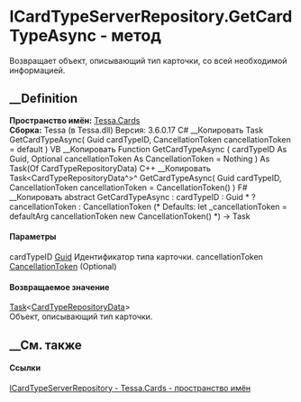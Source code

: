# ICardTypeServerRepository.GetCardTypeAsync - метод
Возвращает объект, описывающий тип карточки, со всей необходимой информацией.
##  __Definition
 **Пространство имён:** [Tessa.Cards](N_Tessa_Cards.htm)  
 **Сборка:** Tessa (в Tessa.dll) Версия: 3.6.0.17
C# __Копировать
     Task<CardTypeRepositoryData> GetCardTypeAsync(
    	Guid cardTypeID,
    	CancellationToken cancellationToken = default
    )
VB __Копировать
     Function GetCardTypeAsync ( 
    	cardTypeID As Guid,
    	Optional cancellationToken As CancellationToken = Nothing
    ) As Task(Of CardTypeRepositoryData)
C++ __Копировать
    Task<CardTypeRepositoryData^>^ GetCardTypeAsync(
    	Guid cardTypeID, 
    	CancellationToken cancellationToken = CancellationToken()
    )
F# __Копировать
     abstract GetCardTypeAsync : 
            cardTypeID : Guid * 
            ?cancellationToken : CancellationToken 
    (* Defaults:
            let _cancellationToken = defaultArg cancellationToken new CancellationToken()
    *)
    -> Task<CardTypeRepositoryData> 
#### Параметры
cardTypeID [Guid](https://learn.microsoft.com/dotnet/api/system.guid)
    Идентификатор типа карточки.
cancellationToken
[CancellationToken](https://learn.microsoft.com/dotnet/api/system.threading.cancellationtoken)
(Optional)
#### Возвращаемое значение
[Task](https://learn.microsoft.com/dotnet/api/system.threading.tasks.task-1)<[CardTypeRepositoryData](T_Tessa_Cards_CardTypeRepositoryData.htm)>  
Объект, описывающий тип карточки.
##  __См. также
#### Ссылки
[ICardTypeServerRepository - ](T_Tessa_Cards_ICardTypeServerRepository.htm)
[Tessa.Cards - пространство имён](N_Tessa_Cards.htm)
